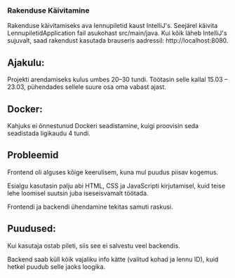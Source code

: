 ### Rakenduse Käivitamine<br>
Rakenduse käivitamiseks ava lennupiletid kaust IntelliJ's. Seejärel käivita LennupiletidApplication fail asukohast src/main/java.
Kui kõik läheb IntelliJ's sujuvalt, saad rakendust kasutada brauseris aadressil: http://localhost:8080.<br>



## Ajakulu: 
Projekti arendamiseks kulus umbes 20–30 tundi. Töötasin selle kallal 15.03 – 23.03, pühendades sellele suure osa oma vabast ajast.

## Docker: 
Kahjuks ei õnnestunud Dockeri seadistamine, kuigi proovisin seda seadistada ligikaudu 4 tundi.


## Probleemid
Frontend oli alguses kõige keerulisem, kuna mul puudus piisav kogemus.

Esialgu kasutasin palju abi HTML, CSS ja JavaScripti kirjutamisel, kuid teise lehe loomisel suutsin juba iseseisvamalt töötada.

Frontendi ja backendi ühendamine tekitas samuti raskusi.

## Puudused:

Kui kasutaja ostab pileti, siis see ei salvestu veel backendis.

Backend saab küll kõik vajaliku info kätte (valitud kohad ja lennu ID), kuid hetkel puudub selle jaoks loogika.

